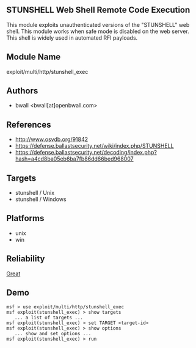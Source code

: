 ## STUNSHELL Web Shell Remote Code Execution

This module exploits unauthenticated versions of the 
"STUNSHELL" web shell. This module works when safe mode is 
disabled on the web server. This shell is widely used in 
automated RFI payloads.


## Module Name
exploit/multi/http/stunshell_exec

## Authors
* bwall <bwall[at]openbwall.com>


## References
* http://www.osvdb.org/91842
* https://defense.ballastsecurity.net/wiki/index.php/STUNSHELL
* https://defense.ballastsecurity.net/decoding/index.php?hash=a4cd8ba05eb6ba7fb86dd66bed968007



## Targets
* stunshell / Unix
* stunshell / Windows


## Platforms
* unix
* win

## Reliability
[Great](https://github.com/rapid7/metasploit-framework/wiki/Exploit-Ranking)

## Demo

```
msf > use exploit/multi/http/stunshell_exec
msf exploit(stunshell_exec) > show targets
   ... a list of targets ...
msf exploit(stunshell_exec) > set TARGET <target-id>
msf exploit(stunshell_exec) > show options
   ... show and set options ...
msf exploit(stunshell_exec) > run
```
    
    